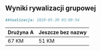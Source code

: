 ## Wyniki rywalizacji grupowej

```markdown
Aktualizacja: 2020-05-30 03:09:54
```

Drużyna A | Jeszcze bez nazwy
------------ | -------------
 67 KM | 51 KM